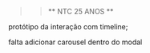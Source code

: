 >> ** NTC 25 ANOS **

<p> protótipo da interação com timeline; </p>
<p> falta adicionar carousel dentro do modal </p>
